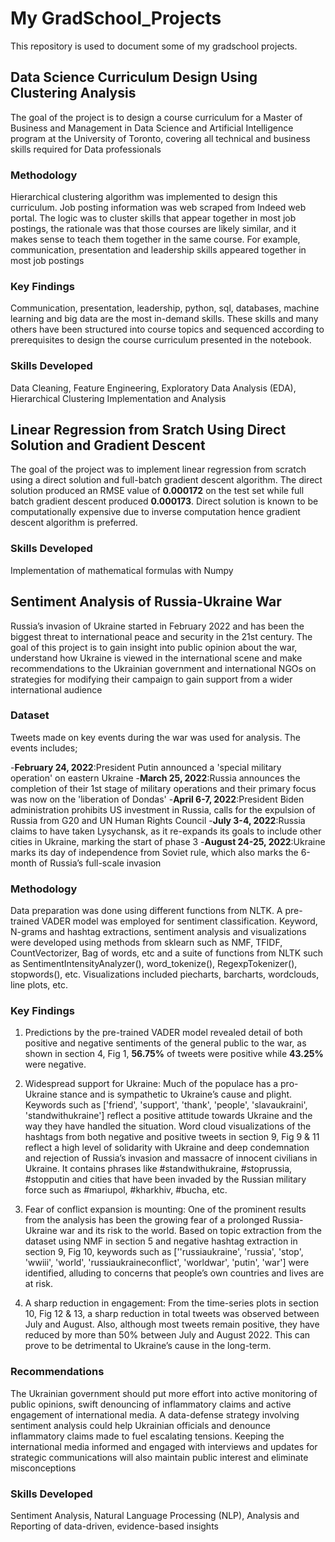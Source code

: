 # My GradSchool_Projects

This repository is used to document some of my gradschool projects.

## Data Science Curriculum Design Using Clustering Analysis

The goal of the project is to design a course curriculum for a Master of 
Business and Management in Data Science and Artificial Intelligence program 
at the University of Toronto, covering all technical and business skills 
required for Data professionals

### Methodology
Hierarchical clustering algorithm was implemented to design this curriculum. 
Job posting information was web scraped from Indeed web portal. The logic was 
to cluster skills that appear together in most job postings, the rationale was 
that those courses are likely similar, and it makes sense to teach them together 
in the same course. For example, communication, presentation and leadership skills 
appeared together in most job postings

### Key Findings
Communication, presentation, leadership, python, sql, databases, machine learning and 
big data are the most in-demand skills. These skills and many others have been structured 
into course topics and sequenced according to prerequisites to design the course curriculum 
presented in the notebook.

### Skills Developed
Data Cleaning, Feature Engineering, Exploratory Data Analysis (EDA), Hierarchical Clustering 
Implementation and Analysis

## Linear Regression from Sratch Using Direct Solution and Gradient Descent

The goal of the project was to implement linear regression from scratch using a direct 
solution and full-batch gradient descent algorithm. The direct solution produced an RMSE 
value of **0.000172** on the test set while full batch gradient descent produced **0.000173**. 
Direct solution is known to be computationally expensive due to inverse computation hence 
gradient descent algorithm is preferred.

### Skills Developed
Implementation of mathematical formulas with Numpy

## Sentiment Analysis of Russia-Ukraine War

Russia’s invasion of Ukraine started in February 2022 and has been the biggest threat 
to international peace and security in the 21st century. The goal of this project is to gain 
insight into public opinion about the war, understand how Ukraine is viewed in the international 
scene and make recommendations to the Ukrainian government and international NGOs on strategies 
for modifying their campaign to gain support from a wider international audience

### Dataset
Tweets made on key events during the war was used for analysis. The events includes;

-**February 24, 2022**:President Putin announced a 'special military operation' on eastern Ukraine
-**March 25, 2022**:Russia announces the completion of their 1st stage of military operations and 
their primary focus was now on the 'liberation of Dondas'
-**April 6-7, 2022**:President Biden administration prohibits US investment in Russia, calls for 
the expulsion of Russia from G20 and UN Human Rights Council
-**July 3-4, 2022**:Russia claims to have taken Lysychansk, as it re-expands its goals to include 
other cities in Ukraine, marking the start of phase 3
-**August 24-25, 2022**:Ukraine marks its day of independence from Soviet rule, which also marks 
the 6-month of Russia’s full-scale invasion

### Methodology
Data preparation was done using different functions from NLTK. A pre-trained VADER model was 
employed for sentiment classification. Keyword, N-grams and hashtag extractions, sentiment analysis 
and visualizations were developed using methods from sklearn such as NMF, TFIDF, CountVectorizer, 
Bag of words, etc and a suite of functions from NLTK such as SentimentIntensityAnalyzer(), 
word_tokenize(), RegexpTokenizer(), stopwords(), etc. Visualizations included piecharts, barcharts, 
wordclouds, line plots, etc.

### Key Findings
1. Predictions by the pre-trained VADER model revealed detail of both positive and negative sentiments 
of the general public to the war, as shown in section 4, Fig 1, **56.75%** of tweets were positive while 
**43.25%** were negative.

2. Widespread support for Ukraine: Much of the populace has a pro-Ukraine stance and is sympathetic to 
Ukraine’s cause and plight. Keywords such as ['friend', 'support', 'thank', 'people', 'slavaukraini', 
'standwithukraine'] reflect a positive attitude towards Ukraine and the way they have handled the situation. 
Word cloud visualizations of the hashtags from both negative and positive tweets in section 9, Fig 9 & 11 
reflect a high level of solidarity with Ukraine and deep condemnation and rejection of Russia’s invasion 
and massacre of innocent civilians in Ukraine. It contains phrases like #standwithukraine, #stoprussia, 
#stopputin and cities that have been invaded by the Russian military force such as #mariupol, #kharkhiv, 
#bucha, etc.

3. Fear of conflict expansion is mounting: One of the prominent results from the analysis has been the 
growing fear of a prolonged Russia-Ukraine war and its risk to the world. Based on topic extraction 
from the dataset using NMF in section 5 and negative hashtag extraction in section 9, Fig 10, keywords 
such as [''russiaukraine', 'russia', 'stop', 'wwiii', 'world', 'russiaukraineconflict', 'worldwar', 'putin', 
'war'] were identified, alluding to concerns that people’s own countries and lives are at risk. 

4. A sharp reduction in engagement: From the time-series plots in section 10, Fig 12 & 13, a sharp 
reduction in total tweets was observed between July and August. Also, although most tweets remain 
positive, they have reduced by more than 50% between July and August 2022. This can prove to be 
detrimental to Ukraine’s cause in the long-term.

### Recommendations
The Ukrainian government should put more effort into active monitoring of public opinions, swift 
denouncing of inflammatory claims and active engagement of international media. A data-defense 
strategy involving sentiment analysis could help Ukrainian officials and denounce inflammatory 
claims made to fuel escalating tensions. Keeping the international media informed and engaged 
with interviews and updates for strategic communications will also maintain public interest and 
eliminate misconceptions

### Skills Developed
Sentiment Analysis, Natural Language Processing (NLP), Analysis and Reporting of data-driven, 
evidence-based insights



